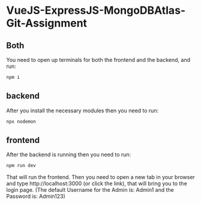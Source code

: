 # VueJS-ExpressJS-MongoDBAtlas-Git-Assignment

## Both

You need to open up terminals for both the frontend and the backend, and run:

```sh
npm i
```

## backend

After you install the necessary modules then you need to run:

```sh
npx nodemon
```

## frontend

After the backend is running then you need to run:

```sh
npm run dev 
```

That will run the frontend. Then you need to open a new tab in your browser and type http://localhost:3000 (or click the link), that will bring you to the login page.
(The default Username for the Admin is: Admin1 and the Password is: Admin123)